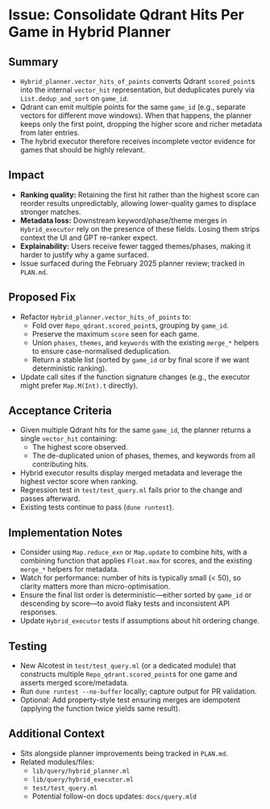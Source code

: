 # Issue: Consolidate Qdrant Hits Per Game in Hybrid Planner

## Summary
- `Hybrid_planner.vector_hits_of_points` converts Qdrant `scored_point`s into the internal `vector_hit` representation, but deduplicates purely via `List.dedup_and_sort` on `game_id`.
- Qdrant can emit multiple points for the same `game_id` (e.g., separate vectors for different move windows). When that happens, the planner keeps only the first point, dropping the higher score and richer metadata from later entries.
- The hybrid executor therefore receives incomplete vector evidence for games that should be highly relevant.

## Impact
- **Ranking quality:** Retaining the first hit rather than the highest score can reorder results unpredictably, allowing lower-quality games to displace stronger matches.
- **Metadata loss:** Downstream keyword/phase/theme merges in `Hybrid_executor` rely on the presence of these fields. Losing them strips context the UI and GPT re-ranker expect.
- **Explainability:** Users receive fewer tagged themes/phases, making it harder to justify why a game surfaced.
- Issue surfaced during the February 2025 planner review; tracked in `PLAN.md`.

## Proposed Fix
- Refactor `Hybrid_planner.vector_hits_of_points` to:
  - Fold over `Repo_qdrant.scored_point`s, grouping by `game_id`.
  - Preserve the maximum `score` seen for each game.
  - Union `phases`, `themes`, and `keywords` with the existing `merge_*` helpers to ensure case-normalised deduplication.
  - Return a stable list (sorted by `game_id` or by final score if we want deterministic ranking).
- Update call sites if the function signature changes (e.g., the executor might prefer `Map.M(Int).t` directly).

## Acceptance Criteria
- Given multiple Qdrant hits for the same `game_id`, the planner returns a single `vector_hit` containing:
  - The highest score observed.
  - The de-duplicated union of phases, themes, and keywords from all contributing hits.
- Hybrid executor results display merged metadata and leverage the highest vector score when ranking.
- Regression test in `test/test_query.ml` fails prior to the change and passes afterward.
- Existing tests continue to pass (`dune runtest`).

## Implementation Notes
- Consider using `Map.reduce_exn` or `Map.update` to combine hits, with a combining function that applies `Float.max` for scores, and the existing `merge_*` helpers for metadata.
- Watch for performance: number of hits is typically small (< 50), so clarity matters more than micro-optimisation.
- Ensure the final list order is deterministic—either sorted by `game_id` or descending by score—to avoid flaky tests and inconsistent API responses.
- Update `Hybrid_executor` tests if assumptions about hit ordering change.

## Testing
- New Alcotest in `test/test_query.ml` (or a dedicated module) that constructs multiple `Repo_qdrant.scored_point`s for one game and asserts merged score/metadata.
- Run `dune runtest --no-buffer` locally; capture output for PR validation.
- Optional: Add property-style test ensuring merges are idempotent (applying the function twice yields same result).

## Additional Context
- Sits alongside planner improvements being tracked in `PLAN.md`.
- Related modules/files:
  - `lib/query/hybrid_planner.ml`
  - `lib/query/hybrid_executor.ml`
  - `test/test_query.ml`
  - Potential follow-on docs updates: `docs/query.mld`
